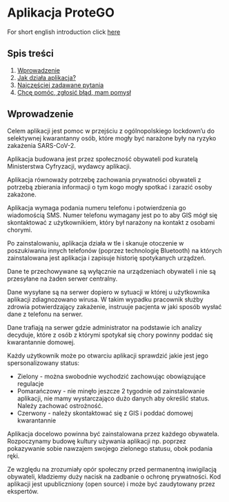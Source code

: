 # Aplikacja ProteGO

For short english introduction click [here](ENGLISH.md)

## Spis treści

1. [Wprowadzenie](#wprowadzenie)
2. [Jak działa aplikacja?](specs/README.md)
3. [Najczęściej zadawane pytania](FAQ.md)
4. [Chcę pomóc, zgłosić błąd, mam pomysł](CONTRIBUTING.md)

## Wprowadzenie

Celem aplikacji jest pomoc w przejściu z ogólnopolskiego lockdown’u do selektywnej kwarantanny osób, które mogły być narażone były na ryzyko zakażenia SARS-CoV-2.

Aplikacja budowana jest przez społeczność obywateli pod kuratelą Ministerstwa Cyfryzacji, wydawcy aplikacji.

Aplikacja równoważy potrzebę zachowania prywatności obywateli z potrzebą zbierania informacji o tym kogo mogły spotkać i zarazić osoby zakażone. 

Aplikacja wymaga podania numeru telefonu i potwierdzenia go wiadomością SMS. Numer telefonu wymagany jest po to aby GIS mógł się skontaktować z użytkownikiem, który był narażony na kontakt z osobami chorymi.

Po zainstalowaniu, aplikacja działa w tle i skanuje otoczenie w poszukiwaniu innych telefonów (poprzez technologię Bluetooth) na których zainstalowana jest aplikacja i zapisuje historię spotykanych urządzeń. 

Dane te przechowywane są wyłącznie na urządzeniach obywateli i nie są przesyłane na żaden serwer centralny.

Dane wysyłane są na serwer dopiero w sytuacji w której u użytkownika aplikacji zdiagnozowano wirusa. W takim wypadku pracownik służby zdrowia potwierdzający zakażenie, instruuje pacjenta w jaki sposób wysłać dane z telefonu na serwer.

Dane trafiają na serwer gdzie administrator na podstawie ich analizy decyduje, które z osób z którymi spotykał się chory powinny poddać się kwarantannie domowej.

Każdy użytkownik może po otwarciu aplikacji sprawdzić jakie jest jego spersonalizowany status:
* Zielony - można swobodnie wychodzić zachowując obowiązujące regulacje
* Pomarańczowy - nie minęło jeszcze 2 tygodnie od zainstalowanie aplikacji, nie mamy wystarczająco dużo danych aby określić status. Należy zachować ostrożność.
* Czerwony - należy skontaktować się z GIS i poddać domowej kwarantannie

Aplikacja docelowo powinna być zainstalowana przez każdego obywatela. Rozpoczynamy budowę kultury używania aplikacji np. poprzez pokazywanie sobie nawzajem swojego zielonego statusu, obok podania ręki.

Ze względu na zrozumiały opór społeczny przed permanentną inwigilacją obywateli, kładziemy duży nacisk na zadbanie o ochronę prywatności. Kod aplikacji jest upubliczniony (open source) i może być zaudytowany przez ekspertów.
